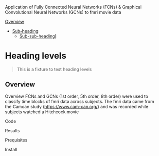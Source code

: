 Application of Fully Connected Neural Networks (FCNs) & Graphical Convolutional Neural Networks (GCNs) to fmri movie data

[Overview](#overview)
  * [Sub-heading](#sub-heading)
    + [Sub-sub-heading](#sub-sub-heading)]
 
 # Heading levels

> This is a fixture to test heading levels

<!-- toc -->

## Overview

Overview
FCNs and GCNs (1st order, 5th order, 8th order) were used to classify time blocks of fmri data across subjects.
The fmri data came from the Camcan study (https://www.cam-can.org/) and was recorded while subjects watched a Hitchcock movie

Code

Results 

Prequisites

Install
